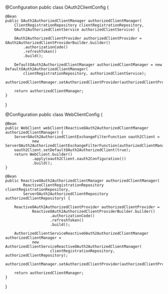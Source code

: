 @Configuration
public class OAuth2ClientConfig {

    @Bean
    public OAuth2AuthorizedClientManager authorizedClientManager(
        ClientRegistrationRepository clientRegistrationRepository,
        OAuth2AuthorizedClientService authorizedClientService) {

        OAuth2AuthorizedClientProvider authorizedClientProvider = OAuth2AuthorizedClientProviderBuilder.builder()
            .authorizationCode()
            .refreshToken()
            .build();

        DefaultOAuth2AuthorizedClientManager authorizedClientManager = new DefaultOAuth2AuthorizedClientManager(
            clientRegistrationRepository, authorizedClientService);
        authorizedClientManager.setAuthorizedClientProvider(authorizedClientProvider);

        return authorizedClientManager;
    }
}

@Configuration
public class WebClientConfig {

    @Bean
    public WebClient webClient(ReactiveOAuth2AuthorizedClientManager authorizedClientManager) {
        ServerOAuth2AuthorizedClientExchangeFilterFunction oauth2Client = 
                new ServerOAuth2AuthorizedClientExchangeFilterFunction(authorizedClientManager);
        oauth2Client.setDefaultOAuth2AuthorizedClient(true);
        return WebClient.builder()
                .apply(oauth2Client.oauth2Configuration())
                .build();
    }

    @Bean
    public ReactiveOAuth2AuthorizedClientManager authorizedClientManager(
            ReactiveClientRegistrationRepository clientRegistrationRepository,
            ServerOAuth2AuthorizedClientRepository authorizedClientRepository) {

        ReactiveOAuth2AuthorizedClientProvider authorizedClientProvider =
                ReactiveOAuth2AuthorizedClientProviderBuilder.builder()
                        .authorizationCode()
                        .refreshToken()
                        .build();

        AuthorizedClientServiceReactiveOAuth2AuthorizedClientManager authorizedClientManager =
                new AuthorizedClientServiceReactiveOAuth2AuthorizedClientManager(
                        clientRegistrationRepository, authorizedClientRepository);
        authorizedClientManager.setAuthorizedClientProvider(authorizedClientProvider);

        return authorizedClientManager;
    }
}
